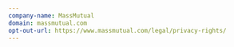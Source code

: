 ```yaml
---
company-name: MassMutual
domain: massmutual.com
opt-out-url: https://www.massmutual.com/legal/privacy-rights/
---
```





